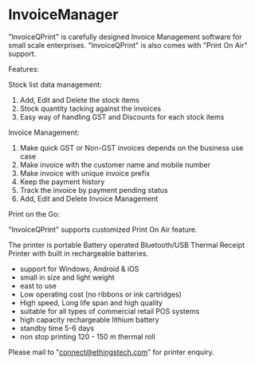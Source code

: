 # InvoiceManager
"InvoiceQPrint" is carefully designed Invoice Management software for small scale enterprises. "InvoiceQPrint" is also comes with "Print On Air" support. 

Features:

Stock list data management:
1. Add, Edit and Delete the stock items
2. Stock quantity tacking against the invoices
3. Easy way of handling GST and Discounts for each stock items

Invoice Management:
1. Make quick GST or Non-GST invoices depends on the business use case
2. Make invoice with the customer name and mobile number
3. Make invoice with unique invoice prefix
4. Keep the payment history
5. Track the invoice by payment pending status
6. Add, Edit and Delete Invoice Management

Print on the Go:

"InvoiceQPrint" supports customized Print On Air feature.

The printer is portable Battery operated Bluetooth/USB Thermal Receipt Printer with built in rechargeable batteries.

- support for Windows, Android & iOS
- small in size and light weight
- east to use 
- Low operating cost (no ribbons or ink cartridges)
- High speed, Long life span and high quality
- suitable for all types of commercial retail POS systems
- high capacity rechargeable lithium battery
- standby time 5-6 days 
- non stop printing 120 - 150 m thermal roll

Please mail to "connect@ethingstech.com" for printer enquiry.
